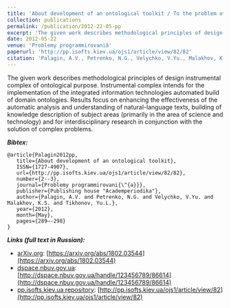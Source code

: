 ```yaml
---
title: 'About development of an ontological toolkit / To the problem of "The Instrumental complex for ontological engineering purpose" software system design'
collection: publications
permalink: /publication/2012-22-05-pp
excerpt: 'The given work describes methodological principles of design instrumental complex of ontological purpose. Instrumental complex intends for the implementation of the integrated information technologies automated build of domain ontologies. Results focus on enhancing the effectiveness of the automatic analysis and understanding of natural-language texts, building of knowledge description of subject areas (primarily in the area of science and technology) and for interdisciplinary research in conjunction with the solution of complex problems.'
date: 2012-05-22
venue: 'Problemy programmirovaniâ'
paperurl: 'http://pp.isofts.kiev.ua/ojs1/article/view/82/82'
citation: 'Palagin, A.V., Petrenko, N.G., Velychko, V.Yu., Malakhov, K.S., Tikhonov, Yu.L. (2012). About development of an ontological toolkit. <i>Problemy programmirovaniâ, 2-3</i>, 289–298. Retrieved from'
---
```


The given work describes methodological principles of design instrumental complex of ontological purpose. Instrumental complex intends for the implementation of the integrated information technologies automated build of domain ontologies. Results focus on enhancing the effectiveness of the automatic analysis and understanding of natural-language texts, building of knowledge description of subject areas (primarily in the area of science and technology) and for interdisciplinary research in conjunction with the solution of complex problems.

***Bibtex:***
```
@article{Palagin2012pp,
   title={About development of an ontological toolkit},
   ISSN={1727-4907},
   url={http://pp.isofts.kiev.ua/ojs1/article/view/82/82},
   number={2--3},
   journal={Problemy programmirovani{\^{a}}},
   publisher={Publishing house "Academperiodika"},
   author={Palagin, A.V. and Petrenko, N.G. and Velychko, V.Yu. and Malakhov, K.S. and Tikhonov, Yu.L.},
   year={2012},
   month={May},
   pages={289–-298}
}
```
***Links (full text in Russian):***
* [arXiv.org](https://arxiv.org/a/0000-0003-3223-9844): [https://arxiv.org/abs/1802.03544](https://arxiv.org/abs/1802.03544)
* [dspace.nbuv.gov.ua](http://dspace.nbuv.gov.ua/): [http://dspace.nbuv.gov.ua/handle/123456789/86614](http://dspace.nbuv.gov.ua/handle/123456789/86614)
* [pp.isofts.kiev.ua repository](http://pp.isofts.kiev.ua): [http://pp.isofts.kiev.ua/ojs1/article/view/82](http://pp.isofts.kiev.ua/ojs1/article/view/82)